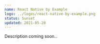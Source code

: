 ```yaml
---
name: React Native by Example
logo: ../logos/react-native-by-example.png
status: Sunset
updated: 2021-05-20
---
```


Description coming soon..
